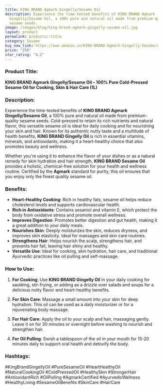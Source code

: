 ```yaml
---
title: KING BRAND Agmark Gingelly/Sesame Oil
description: Experience the time-tested benefits of KING BRAND Agmark
  Gingelly/Sesame Oil, a 100% pure and natural oil made from premium-quality
  sesame seeds.
image: /images/blog/king-brand-agmark-gingelly-sesame-oil.jpg
layout: product
permalink: products/:title
category: Sesame
buy_now_link: https://www.amazon.in/KING-BRAND-Agmark-Gingelly-Sesame/dp/B09YTS4H69/ref=sxin_15_pa_sp_search_thematic_sspa?content-id=amzn1.sym.5f0af06c-b5c9-4e71-bd04-2954cdf89bd6%3Aamzn1.sym.5f0af06c-b5c9-4e71-bd04-2954cdf89bd6&crid=1GVBV0I1R8IFF&cv_ct_cx=sesame+oil&tag=ayushmonk-21
price: "256"
star_rating: "4.2"
---
```

### Product Title:
**KING BRAND Agmark Gingelly/Sesame Oil – 100% Pure Cold-Pressed Sesame Oil for Cooking, Skin & Hair Care (1L)**

### Description:
Experience the time-tested benefits of **KING BRAND Agmark Gingelly/Sesame Oil**, a 100% pure and natural oil made from premium-quality sesame seeds. Cold-pressed to retain its rich nutrients and natural flavor, this versatile sesame oil is ideal for daily cooking and for nourishing your skin and hair. Known for its authentic nutty taste and a multitude of health benefits, **KING BRAND Gingelly Oil** is rich in essential vitamins, minerals, and antioxidants, making it a heart-healthy choice that also promotes beauty and wellness.

Whether you're using it to enhance the flavor of your dishes or as a natural remedy for skin hydration and hair strength, **KING BRAND Sesame Oil** provides a holistic, chemical-free solution for your health and wellness routine. Certified by the **Agmark** standard for purity, this oil ensures that you enjoy only the finest quality sesame oil.

### Benefits:
- **Heart-Healthy Cooking**: Rich in healthy fats, sesame oil helps reduce cholesterol levels and supports cardiovascular health.
- **Rich in Antioxidants**: Contains sesamol and vitamin E, which protect the body from oxidative stress and promote overall wellness.
- **Improves Digestion**: Promotes better digestion and gut health, making it a great addition to your daily meals.
- **Nourishes Skin**: Deeply moisturizes the skin, reduces dryness, and improves skin elasticity. Ideal for massages and skin care routines.
- **Strengthens Hair**: Helps nourish the scalp, strengthens hair, and prevents hair fall, leaving hair shiny and healthy.
- **Versatile Use**: Ideal for cooking, skin hydration, hair care, and traditional Ayurvedic practices like oil pulling and self-massage.

### How to Use:
1. **For Cooking**: Use **KING BRAND Gingelly Oil** in your daily cooking for sautéing, stir-frying, or adding as a drizzle over salads and soups for a delicious nutty flavor and heart-healthy benefits.
   
2. **For Skin Care**: Massage a small amount into your skin for deep hydration. This oil can be used as a daily moisturizer or for a rejuvenating body massage.

3. **For Hair Care**: Apply the oil to your scalp and hair, massaging gently. Leave it on for 30 minutes or overnight before washing to nourish and strengthen hair.

4. **For Oil Pulling**: Swish a tablespoon of the oil in your mouth for 15-20 minutes daily to support oral health and detoxify the body.

### Hashtags:
#KingBrandGingellyOil #PureSesameOil #HeartHealthyOil #NaturalCookingOil #ColdPressedOil #HealthySkin #StrongerHair #AntioxidantRich #OilPulling #AgmarkCertified #AyurvedicWellness #HealthyLiving #SesameOilBenefits #SkinCare #HairCare
